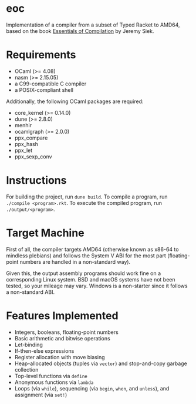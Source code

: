 # eoc

Implementation of a compiler from a subset of Typed Racket to AMD64, based on the book [Essentials of Compilation](https://github.com/IUCompilerCourse/Essentials-of-Compilation) by Jeremy Siek.

# Requirements

- OCaml (>= 4.08)
- nasm (>= 2.15.05)
- a C99-compatible C compiler
- a POSIX-compliant shell

Additionally, the following OCaml packages are required:

- core_kernel (>= 0.14.0)
- dune (>= 2.8.0)
- menhir
- ocamlgraph (>= 2.0.0)
- ppx_compare
- ppx_hash
- ppx_let
- ppx_sexp_conv

# Instructions

For building the project, run `dune build`. To compile a program, run `./compile <program>.rkt`. To execute the compiled program, run `./output/<program>`.

# Target Machine

First of all, the compiler targets AMD64 (otherwise known as x86-64 to mindless plebians) and follows the System V ABI for the most part (floating-point numbers are handled in a non-standard way).

Given this, the output assembly programs should work fine on a corresponding Linux system. BSD and macOS systems have not been tested, so your mileage may vary. Windows is a non-starter since it follows a non-standard ABI.

# Features Implemented

- Integers, booleans, floating-point numbers
- Basic arithmetic and bitwise operations
- Let-binding
- If-then-else expressions
- Register allocation with move biasing
- Heap-allocated objects (tuples via `vector`) and stop-and-copy garbage collection
- Top-level functions via `define`
- Anonymous functions via `lambda`
- Loops (via `while`), sequencing (via `begin`, `when`, and `unless`), and assignment (via `set!`)
